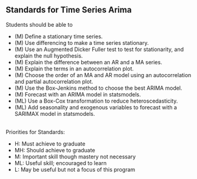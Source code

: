 ## Standards for Time Series Arima
Students should be able to
 * (M)  Define a stationary time series.
 * (M) Use differencing to make a time series stationary.
 * (M) Use an Augmented Dicker Fuller test to test for stationarity, and explain the null hypothesis.
 * (M) Explain the difference between an AR and a MA series.
 * (M) Explain the terms in an autocorrelation plot.
 * (M) Choose the order of an MA and AR model using an autocorrelation and partial autocorrelation plot.
 * (M) Use the Box-Jenkins method to choose the best ARIMA model.
 * (M) Forecast with an ARIMA model in statsmodels.
 * (ML) Use a Box-Cox transformation to reduce heteroscedasticity.
 * (ML) Add seasonality and exogenous variables to forecast with a SARIMAX model in statsmodels.

<br/>Priorities for Standards:
 * H:  Must achieve to graduate
 * MH: Should achieve to graduate
 * M:  Important skill though mastery not necessary
 * ML: Useful skill; encouraged to learn
 * L:  May be useful but not a focus of this program
